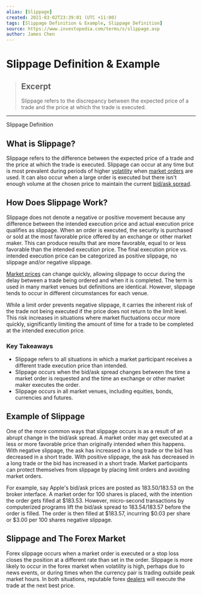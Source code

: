 ```yaml
---
alias: [Slippage]
created: 2021-03-02T23:39:01 (UTC +11:00)
tags: [Slippage Definition & Example, Slippage Definition]
source: https://www.investopedia.com/terms/s/slippage.asp
author: James Chen
---
```


# Slippage Definition & Example

> ## Excerpt
> Slippage refers to the discrepancy between the expected price of a trade and the price at which the trade is executed.

---

Slippage Definition
## What is Slippage?

Slippage refers to the difference between the expected price of a trade and the price at which the trade is executed. Slippage can occur at any time but is most prevalent during periods of higher [volatility](https://www.investopedia.com/terms/v/volatility.asp) when [market orders](https://www.investopedia.com/terms/m/marketorder.asp) are used. It can also occur when a large order is executed but there isn't enough volume at the chosen price to maintain the current [bid/ask spread](https://www.investopedia.com/terms/b/bid-askspread.asp).

## How Does Slippage Work?

Slippage does not denote a negative or positive movement because any difference between the intended execution price and actual execution price qualifies as slippage. When an order is executed, the security is purchased or sold at the most favorable price offered by an exchange or other market maker. This can produce results that are more favorable, equal to or less favorable than the intended execution price. The final execution price vs. intended execution price can be categorized as positive slippage, no slippage and/or negative slippage.

[Market prices](https://www.investopedia.com/terms/m/market-price.asp) can change quickly, allowing slippage to occur during the delay between a trade being ordered and when it is completed. The term is used in many market venues but definitions are identical. However, slippage tends to occur in different circumstances for each venue.

While a limit order prevents negative slippage, it carries the inherent risk of the trade not being executed if the price does not return to the limit level. This risk increases in situations where market fluctuations occur more quickly, significantly limiting the amount of time for a trade to be completed at the intended execution price.

### Key Takeaways

-   Slippage refers to all situations in which a market participant receives a different trade execution price than intended.
-   Slippage occurs when the bid/ask spread changes between the time a market order is requested and the time an exchange or other market maker executes the order.
-   Slippage occurs in all market venues, including equities, bonds, currencies and futures. 

## Example of Slippage

One of the more common ways that slippage occurs is as a result of an abrupt change in the bid/ask spread. A market order may get executed at a less or more favorable price than originally intended when this happens. With negative slippage, the ask has increased in a long trade or the bid has decreased in a short trade. With positive slippage, the ask has decreased in a long trade or the bid has increased in a short trade. Market participants can protect themselves from slippage by placing limit orders and avoiding market orders.

For example, say Apple's bid/ask prices are posted as $183.50/$183.53 on the broker interface. A market order for 100 shares is placed, with the intention the order gets filled at $183.53. However, micro-second transactions by computerized programs lift the bid/ask spread to $183.54/$183.57 before the order is filled. The order is then filled at $183.57, incurring $0.03 per share or $3.00 per 100 shares negative slippage.

## Slippage and The Forex Market

Forex slippage occurs when a market order is executed or a stop loss closes the position at a different rate than set in the order. Slippage is more likely to occur in the forex market when volatility is high, perhaps due to news events, or during times when the currency pair is trading outside peak market hours. In both situations, reputable forex [dealers](https://www.investopedia.com/terms/d/dealer.asp) will execute the trade at the next best price.
